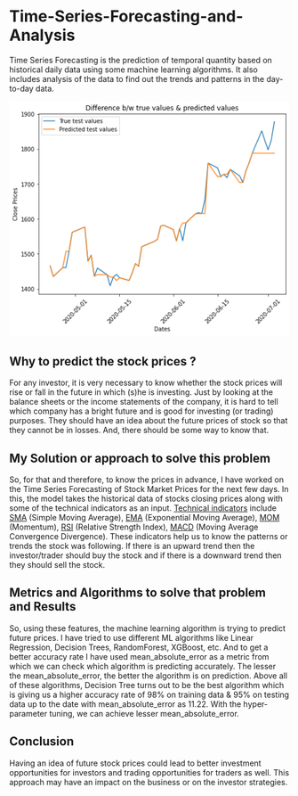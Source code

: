 # Time-Series-Forecasting-and-Analysis
Time Series Forecasting is the prediction of temporal quantity based on historical daily data using some machine learning algorithms. It also includes analysis of the data to find out the trends and patterns in the day-to-day data.

![Prediction of Close Prices](https://github.com/PratikMandlecha/Stock-Market-Forecasting/blob/main/ClosePricePred.png)

## Why to predict the stock prices ?
For any investor, it is very necessary to know whether the stock prices will rise or fall in the future in which (s)he is investing. Just by looking at the balance sheets or the income statements of the company, it is hard to tell which company has a bright future and is good for investing (or trading) purposes. They should have an idea about the future prices of stock so that they cannot be in losses. And, there should be some way to know that. 

## My Solution or approach to solve this problem
So, for that and therefore, to know the prices in advance, I have worked on the Time Series Forecasting of Stock Market Prices for the next few days. In this, the model takes the historical data of stocks closing prices along with some of the technical indicators as an input. [Technical indicators](https://www.investopedia.com/terms/t/technical-analysis-of-stocks-and-trends.asp) include [SMA](https://www.investopedia.com/terms/s/sma.asp) (Simple Moving Average), [EMA](https://www.investopedia.com/terms/e/ema.asp) (Exponential Moving Average), [MOM](https://www.investopedia.com/terms/m/momentum.asp) (Momentum), [RSI](https://www.investopedia.com/terms/r/rsi.asp) (Relative Strength Index), [MACD](https://www.investopedia.com/terms/m/macd.asp) (Moving Average Convergence Divergence). These indicators help us to know the patterns or trends the stock was following. If there is an upward trend then the investor/trader should buy the stock and if there is a downward trend then they should sell the stock. 

## Metrics and Algorithms to solve that problem and Results  
So, using these features, the machine learning algorithm is trying to predict future prices. I have tried to use different ML algorithms like Linear Regression, Decision Trees, RandomForest, XGBoost, etc. And to get a better accuracy rate I have used mean_absolute_error as a metric from which we can check which algorithm is predicting accurately. The lesser the mean_absolute_error, the better the algorithm is on prediction. Above all of these algorithms, Decision Tree turns out to be the best algorithm which is giving us a higher accuracy rate of 98% on training data & 95% on testing data up to the date with mean_absolute_error as 11.22. With the hyper-parameter tuning, we can achieve lesser mean_absolute_error. 

## Conclusion
Having an idea of future stock prices could lead to better investment opportunities for investors and trading opportunities for traders as well. This approach may have an impact on the business or on the investor strategies.

